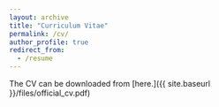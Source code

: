 ```yaml
---
layout: archive
title: "Curriculum Vitae"
permalink: /cv/
author_profile: true
redirect_from:
  - /resume
---
```


The CV can be downloaded from [here.]({{ site.baseurl }}/files/official_cv.pdf) 